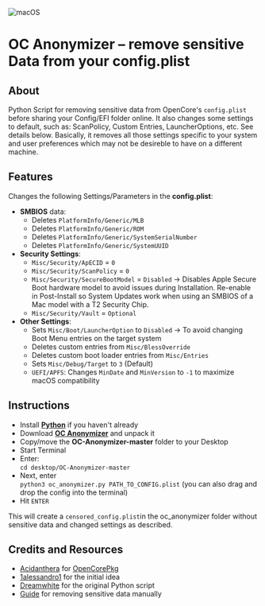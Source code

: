 ![macOS](https://img.shields.io/badge/Supported_OC_build:-≥0.8.2-white.svg)

# OC Anonymizer – remove sensitive Data from your config.plist

## About
Python Script for removing sensitive data from OpenCore's `config.plist` before sharing your Config/EFI folder online. It also changes some settings to default, such as: ScanPolicy, Custom Entries, LauncherOptions, etc. See details below. Basically, it removes all those settings specific to your system and user preferences which may not be desireble to have on a different machine.

## Features

Changes the following Settings/Parameters in the **config.plist**:

- **SMBIOS** data:
	- Deletes `PlatformInfo/Generic/MLB`
	- Deletes `PlatformInfo/Generic/ROM`
	- Deletes `PlatformInfo/Generic/SystemSerialNumber`
	- Deletes `PlatformInfo/Generic/SystemUUID`
- **Security Settings**:
	- `Misc/Security/ApECID` = `0`
	- `Misc/Security/ScanPolicy` = `0`
	- `Misc/Security/SecureBootModel` = `Disabled` &rarr; Disables Apple Secure Boot hardware model to avoid issues during Installation. Re-enable in Post-Install so System Updates work when using an SMBIOS of a Mac model with a T2 Security Chip.
	- `Misc/Security/Vault` = `Optional` 
- **Other Settings**:
	- Sets `Misc/Boot/LauncherOption` to `Disabled` &rarr; To avoid changing Boot Menu entries on the target system
	- Deletes custom entries from `Misc/BlessOverride`
	- Deletes custom boot loader entries from `Misc/Entries`
	- Sets `Misc/Debug/Target` to `3` (Default)
	- `UEFI/APFS`: Changes `MinDate` and `MinVersion` to `-1` to maximize macOS compatibility

## Instructions
- Install [**Python**](https://www.python.org/) if you haven't already
- Download [**OC Anonymizer**](https://github.com/5T33Z0/OC-Anonymizer/archive/refs/heads/master.zip) and unpack it
- Copy/move the **OC-Anonymizer-master** folder to your Desktop
- Start Terminal
- Enter:</br>
`cd desktop/OC-Anonymizer-master`
- Next, enter </br>`python3 oc_anonymizer.py PATH_TO_CONFIG.plist` (you can also drag and drop the config into the terminal)
- Hit `ENTER`

This will create a `censored_config.plist`in the oc_anonymizer folder without sensitive data and changed settings as described. 

## Credits and Resources

- [Acidanthera](https://github.com/acidanthera) for [OpenCorePkg](https://github.com/acidanthera)
- [1alessandro1](https://github.com/1alessandro1) for the initial idea
- [Dreamwhite](https://github.com/dreamwhite) for the original Python script
- [Guide](https://github.com/5T33Z0/OC-Little-Translated/tree/main/M_EFI_Upload_Chklst) for removing sensitive data manually
